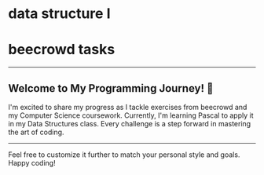 # data structure I
# beecrowd tasks
---

## Welcome to My Programming Journey! 🌟

I'm excited to share my progress as I tackle exercises from beecrowd and my Computer Science coursework. Currently, I'm learning Pascal to apply it in my Data Structures class. Every challenge is a step forward in mastering the art of coding.

---

Feel free to customize it further to match your personal style and goals. Happy coding!
